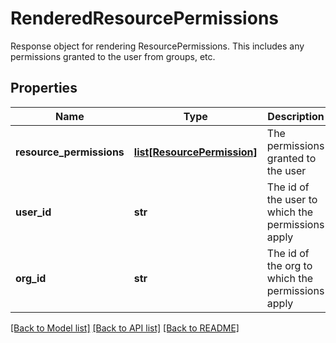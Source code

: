 # RenderedResourcePermissions

Response object for rendering ResourcePermissions. This includes any permissions granted to the user from groups, etc. 
## Properties
Name | Type | Description | Notes
------------ | ------------- | ------------- | -------------
**resource_permissions** | [**list[ResourcePermission]**](ResourcePermission.md) | The permissions granted to the user | 
**user_id** | **str** | The id of the user to which the permissions apply | 
**org_id** | **str** | The id of the org to which the permissions apply | 

[[Back to Model list]](../README.md#documentation-for-models) [[Back to API list]](../README.md#documentation-for-api-endpoints) [[Back to README]](../README.md)


